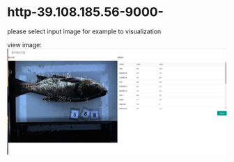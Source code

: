 # http-39.108.185.56-9000-
please select input image  for example to visualization

view image:
![image](https://github.com/123qqqyangz/http-39.108.185.56-9000-/blob/master/2012100001_20201211170051_v1.jpg)
